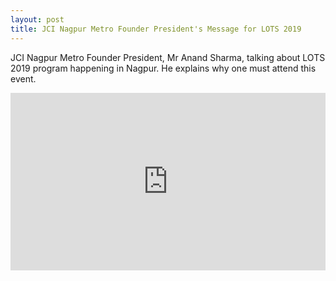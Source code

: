 ```yaml
---
layout: post
title: JCI Nagpur Metro Founder President's Message for LOTS 2019
---
```


JCI Nagpur Metro Founder President, Mr Anand Sharma, talking about LOTS 2019 program happening in Nagpur. He explains why one must attend this event.

<style type='text/css'>
    .video-container {
        position: relative;
        padding-bottom: 56.25%;
        /* padding-top: 30px; height: 0; overflow: hidden; */
    }

    .video-container iframe,
    .video-container object,
    .video-container embed {
        position: absolute;
        top: 0;
        left: 0;
        width: 100%;
        height: 100%;
    }
</style>

<div class="video-container"><iframe width="560" height="315" src="https://www.youtube.com/embed/mua3OTxSVnY?start=4" frameborder="0" allow="accelerometer; autoplay; encrypted-media; gyroscope; picture-in-picture" allowfullscreen></iframe></div>